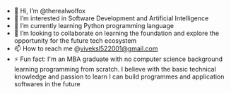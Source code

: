 - 👋 Hi, I’m @therealwolfox
- 👀 I’m interested in Software Development and Artificial Intelligence 
- 🌱 I’m currently learning Python programming language
- 💞️ I’m looking to collaborate on learning the foundation and explore the opportunity for the future tech ecosystem
- 📫 How to reach me @viveksl522001@gmail.com
- ⚡ Fun fact: I'm an MBA graduate with no computer science background learning programming from scratch. I believe with the basic technical knowledge and passion to learn I can build programmes and application softwares in the future

<!---
therealwolfox/therealwolfox is a ✨ special ✨ repository because its `README.md` (this file) appears on your GitHub profile.
You can click the Preview link to take a look at your changes.
--->
